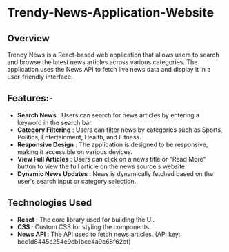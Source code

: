 # Trendy-News-Application-Website
## Overview
Trendy News is a React-based web application that allows users to search and browse the latest news articles across various categories. The application uses the News API to fetch live news data and display it in a user-friendly interface.

## Features:-
- **Search News** : Users can search for news articles by entering a keyword in the search bar.
- **Category Filtering** : Users can filter news by categories such as Sports, Politics, Entertainment, Health, and Fitness.
- **Responsive Design** : The application is designed to be responsive, making it accessible on various devices.
- **View Full Articles** : Users can click on a news title or "Read More" button to view the full article on the news source's website.
- **Dynamic News Updates** : News is dynamically fetched based on the user's search input or category selection.
## Technologies Used
- **React** : The core library used for building the UI.
- **CSS** : Custom CSS for styling the components.
- **News API** : The API used to fetch news articles. (API key: bcc1d8445e254e9cb1bce4a9c68f62ef)
